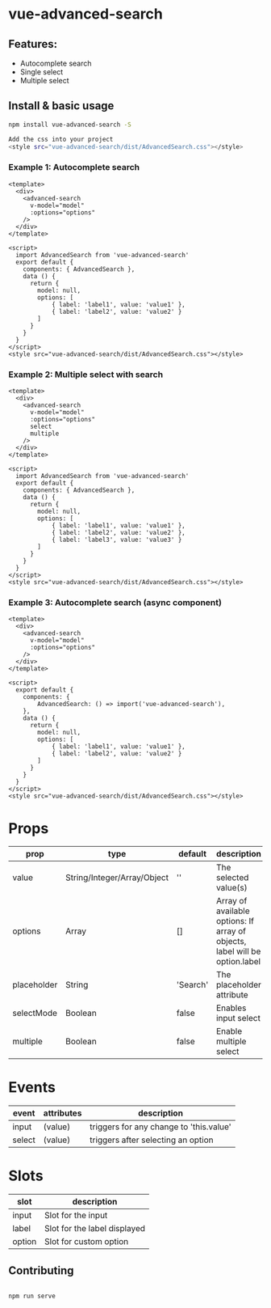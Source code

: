 # vue-advanced-search


## Features:
* Autocomplete search
* Single select
* Multiple select

## Install & basic usage

```bash
npm install vue-advanced-search -S

Add the css into your project 
<style src="vue-advanced-search/dist/AdvancedSearch.css"></style>
```

### Example 1: Autocomplete search
```vue
<template>
  <div>
    <advanced-search
      v-model="model"
      :options="options"
    />
  </div>
</template>

<script>
  import AdvancedSearch from 'vue-advanced-search'
  export default {
    components: { AdvancedSearch },
    data () {
      return {
        model: null,
        options: [
            { label: 'label1', value: 'value1' },
            { label: 'label2', value: 'value2' }
        ]
      }
    }
  }
</script>
<style src="vue-advanced-search/dist/AdvancedSearch.css"></style>
```

### Example 2: Multiple select with search
```vue
<template>
  <div>
    <advanced-search
      v-model="model"
      :options="options"
      select
      multiple
    />
  </div>
</template>

<script>
  import AdvancedSearch from 'vue-advanced-search'
  export default {
    components: { AdvancedSearch },
    data () {
      return {
        model: null,
        options: [
            { label: 'label1', value: 'value1' },
            { label: 'label2', value: 'value2' },
            { label: 'label3', value: 'value3' }
        ]
      }
    }
  }
</script>
<style src="vue-advanced-search/dist/AdvancedSearch.css"></style>
```

### Example 3: Autocomplete search (async component)
```vue
<template>
  <div>
    <advanced-search
      v-model="model"
      :options="options"
    />
  </div>
</template>

<script>
  export default {
    components: {
        AdvancedSearch: () => import('vue-advanced-search'),
    },
    data () {
      return {
        model: null,
        options: [
            { label: 'label1', value: 'value1' },
            { label: 'label2', value: 'value2' }
        ]
      }
    }
  }
</script>
<style src="vue-advanced-search/dist/AdvancedSearch.css"></style>
```


# Props

| prop             | type               | default                | description                                                                                                                                                                                              |
|------------------|--------------------|------------------------|----------------------------------------------------------------------------------------------------------------------------------------------------------------------------------------------------------|
| value            | String/Integer/Array/Object    | ''                     | The selected value(s)
| options          | Array                          | []                     | Array of available options: If array of objects, label will be option.label
| placeholder      | String                         | 'Search'               | The placeholder attribute
| selectMode       | Boolean                        | false                  | Enables input select
| multiple         | Boolean                        | false                  | Enable multiple select


# Events

| event           | attributes                                                        | description                                       |
|-----------------|----------------------------------------------------------------------------|---------------------------------------------------|
| input           | (value)                                                 | triggers for any change to 'this.value'
| select          | (value)                                                 | triggers after selecting an option

# Slots


| slot       | description                                                                     |
|------------|---------------------------------------------------------------------------------|
| input      | Slot for the input                                               
| label      | Slot for the label displayed                                                                         
| option     | Slot for custom option                                                                           


## Contributing

``` bash

npm run serve
